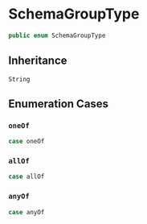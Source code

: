 # SchemaGroupType

``` swift
public enum SchemaGroupType
```

## Inheritance

`String`

## Enumeration Cases

### `oneOf`

``` swift
case oneOf
```

### `allOf`

``` swift
case allOf
```

### `anyOf`

``` swift
case anyOf
```

